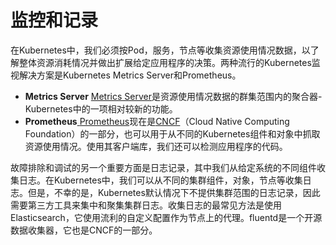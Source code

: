 # 监控和记录

在Kubernetes中，我们必须按Pod，服务，节点等收集资源使用情况数据，以了解整体资源消耗情况并做出扩展给定应用程序的决策。两种流行的Kubernetes监视解决方案是Kubernetes Metrics Server和Prometheus。

* **Metrics Server**  [Metrics Server](https://kubernetes.io/docs/tasks/debug-application-cluster/resource-metrics-pipeline/#metrics-server)是资源使用情况数据的群集范围内的聚合器-Kubernetes中的一项相对较新的功能。
* **Prometheus**[ ](https://prometheus.io/)[Prometheus](https://prometheus.io/)现在是[CNCF](https://www.cncf.io/)（Cloud Native Computing Foundation）的一部分，也可以用于从不同的Kubernetes组件和对象中抓取资源使用情况。使用其客户端库，我们还可以检测应用程序的代码。

故障排除和调试的另一个重要方面是日志记录，其中我们从给定系统的不同组件收集日志。在Kubernetes中，我们可以从不同的集群组件，对象，节点等收集日志。但是，不幸的是，Kubernetes默认情况下不提供集群范围的日志记录，因此需要第三方工具来集中和聚集集群日志。收集日志的最常见方法是使用Elasticsearch，它使用流利的自定义配置作为节点上的代理。fluentd是一个开源数据收集器，它也是CNCF的一部分。

